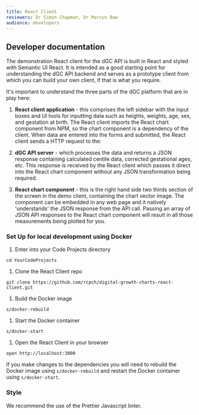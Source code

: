 ```yaml
---
title: React Client
reviewers: Dr Simon Chapman, Dr Marcus Baw
audience: developers
---
```


## Developer documentation

The demonstration React client for the dGC API is built in React and styled with Semantic UI React. It is intended as a good starting point for understanding the dGC API backend and serves as a prototype client from which you can build your own client, if that is what you require.

It's important to understand the three parts of the dGC platform that are in play here:

1. **React client application** - this comprises the left sidebar with the input boxes and UI tools for inputting data such as heights, weights, age, sex, and gestation at birth. The React client imports the React chart component from NPM, so the chart component is a dependency of the client. When data are entered into the forms and submitted, the React client sends a HTTP request to the:

1. **dGC API server** - which processes the data and returns a JSON response containing calculated centile data, corrected gestational ages, etc. This response is received by the React client which passes it direct into the React chart component without any JSON transformation being required.

1. **React chart component** - this is the right hand side two thirds section of the screen in the demo client, containing the chart vector image. The component can be embedded in any web page and it natively 'understands' the JSON response from the API call. Passing an array of JSON API responses to the React chart component will result in all those measurements being plotted for you.

### Set Up for local development using Docker

1. Enter into your Code Projects directory
```console
cd YourCodeProjects
```

1. Clone the React Client repo
```console
git clone https://github.com/rcpch/digital-growth-charts-react-client.git
```

1. Build the Docker image
```console
s/docker-rebuild
```

1. Start the Docker container
```console
s/docker-start
```

1. Open the React Client in your browser
```console
open http://localhost:3000
```

If you make changes to the dependencies you will need to rebuild the Docker image using `s/docker-rebuild` and restart the Docker container using `s/docker-start`.



### Style

We recommend the use of the Prettier Javascript linter.
